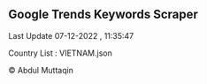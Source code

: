 

## Google Trends Keywords Scraper 
 
Last Update 07-12-2022 , 11:35:47

Country List :
VIETNAM.json



© Abdul Muttaqin 
